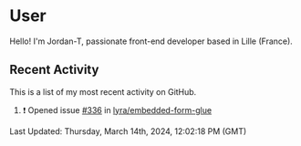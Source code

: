 # User

Hello! I'm Jordan-T, passionate front-end developer based in Lille (France).

## Recent Activity

This is a list of my most recent activity on GitHub.

<!--RECENT_ACTIVITY:start-->
1. ❗️ Opened issue [#336](https://github.com/lyra/embedded-form-glue/issues/336) in [lyra/embedded-form-glue](https://github.com/lyra/embedded-form-glue)<br>
<!--RECENT_ACTIVITY:end-->

<!--RECENT_ACTIVITY:last_update-->
Last Updated: Thursday, March 14th, 2024, 12:02:18 PM (GMT)
<!--RECENT_ACTIVITY:last_update_end-->
